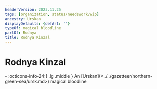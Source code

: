 ```yaml
---
headerVersion: 2023.11.25
tags: [organization, status/needswork/wip]
ancestry: Urskan
displayDefaults: {defArt: ''}
typeOf: magical bloodline
partOf: Rodnya
title: Rodnya Kinzal
---
```

# Rodnya Kinzal
<div class="grid cards ext-narrow-margin ext-one-column" markdown>
-
   :octicons-info-24:{ .lg .middle } An [Urskan](<../../gazetteer/northern-green-sea/ursk.md>) magical bloodline  
</div>


